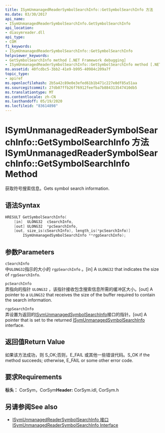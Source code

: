 ```yaml
---
title: ISymUnmanagedReaderSymbolSearchInfo::GetSymbolSearchInfo 方法
ms.date: 03/30/2017
api_name:
- ISymUnmanagedReaderSymbolSearchInfo.GetSymbolSearchInfo
api_location:
- diasymreader.dll
api_type:
- COM
f1_keywords:
- ISymUnmanagedReaderSymbolSearchInfo::GetSymbolSearchInfo
helpviewer_keywords:
- GetSymbolSearchInfo method [.NET Framework debugging]
- ISymUnmanagedReaderSymbolSearchInfo::GetSymbolSearchInfo method [.NET Framework debugging]
ms.assetid: 40fcdbc5-3bb2-41e9-b995-40984c209a7f
topic_type:
- apiref
ms.openlocfilehash: 2b5a42c89e0e3efed61b1b471c227e0df85a51aa
ms.sourcegitcommit: 27db07ffb26f76912feefba7b884313547410db5
ms.translationtype: MT
ms.contentlocale: zh-CN
ms.lasthandoff: 05/19/2020
ms.locfileid: "83614898"
---
```

# <a name="isymunmanagedreadersymbolsearchinfogetsymbolsearchinfo-method"></a><span data-ttu-id="9aa70-102">ISymUnmanagedReaderSymbolSearchInfo::GetSymbolSearchInfo 方法</span><span class="sxs-lookup"><span data-stu-id="9aa70-102">ISymUnmanagedReaderSymbolSearchInfo::GetSymbolSearchInfo Method</span></span>
<span data-ttu-id="9aa70-103">获取符号搜索信息。</span><span class="sxs-lookup"><span data-stu-id="9aa70-103">Gets symbol search information.</span></span>  
  
## <a name="syntax"></a><span data-ttu-id="9aa70-104">语法</span><span class="sxs-lookup"><span data-stu-id="9aa70-104">Syntax</span></span>  
  
```cpp  
HRESULT GetSymbolSearchInfo(  
    [in]  ULONG32  cSearchInfo,  
    [out] ULONG32  *pcSearchInfo,  
    [out, size_is(cSearchInfo), length_is(*pcSearchInfo)]  
        ISymUnmanagedSymbolSearchInfo **rgpSearchInfo);  
```  
  
## <a name="parameters"></a><span data-ttu-id="9aa70-105">参数</span><span class="sxs-lookup"><span data-stu-id="9aa70-105">Parameters</span></span>  
 `cSearchInfo`  
 <span data-ttu-id="9aa70-106">中`ULONG32`指示的大小的 `rgpSearchInfo` 。</span><span class="sxs-lookup"><span data-stu-id="9aa70-106">[in] A `ULONG32` that indicates the size of `rgpSearchInfo`.</span></span>  
  
 `pcSearchInfo`  
 <span data-ttu-id="9aa70-107">弄指向的指针 `ULONG32` ，该指针接收包含搜索信息所需的缓冲区大小。</span><span class="sxs-lookup"><span data-stu-id="9aa70-107">[out] A pointer to a `ULONG32` that receives the size of the buffer required to contain the search information.</span></span>  
  
 `rgpSearchInfo`  
 <span data-ttu-id="9aa70-108">弄设置为返回的[ISymUnmanagedSymbolSearchInfo](isymunmanagedsymbolsearchinfo-interface.md)接口的指针。</span><span class="sxs-lookup"><span data-stu-id="9aa70-108">[out] A pointer that is set to the returned [ISymUnmanagedSymbolSearchInfo](isymunmanagedsymbolsearchinfo-interface.md) interface.</span></span>  
  
## <a name="return-value"></a><span data-ttu-id="9aa70-109">返回值</span><span class="sxs-lookup"><span data-stu-id="9aa70-109">Return Value</span></span>  
 <span data-ttu-id="9aa70-110">如果该方法成功，则 S_OK;否则，E_FAIL 或其他一些错误代码。</span><span class="sxs-lookup"><span data-stu-id="9aa70-110">S_OK if the method succeeds; otherwise, E_FAIL or some other error code.</span></span>  
  
## <a name="requirements"></a><span data-ttu-id="9aa70-111">要求</span><span class="sxs-lookup"><span data-stu-id="9aa70-111">Requirements</span></span>  
 <span data-ttu-id="9aa70-112">**标头：** CorSym，CorSym</span><span class="sxs-lookup"><span data-stu-id="9aa70-112">**Header:** CorSym.idl, CorSym.h</span></span>  
  
## <a name="see-also"></a><span data-ttu-id="9aa70-113">另请参阅</span><span class="sxs-lookup"><span data-stu-id="9aa70-113">See also</span></span>

- [<span data-ttu-id="9aa70-114">ISymUnmanagedReaderSymbolSearchInfo 接口</span><span class="sxs-lookup"><span data-stu-id="9aa70-114">ISymUnmanagedReaderSymbolSearchInfo Interface</span></span>](isymunmanagedreadersymbolsearchinfo-interface.md)
